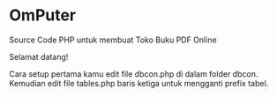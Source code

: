 # OmPuter
Source Code PHP untuk membuat Toko Buku PDF Online

Selamat datang!

Cara setup pertama kamu edit file dbcon.php di dalam folder dbcon. Kemudian edit file tables.php baris ketiga untuk mengganti prefix tabel.
